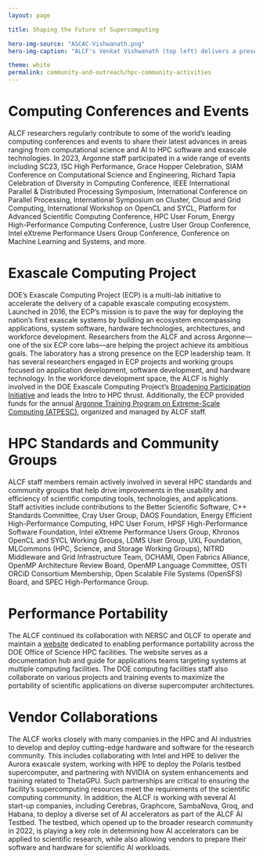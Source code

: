 ```yaml
---
layout: page

title: Shaping the Future of Supercomputing

hero-img-source: "ASCAC-Vishwanath.png"
hero-img-caption: "ALCF's Venkat Vishwanath (top left) delivers a presentation on the ALCF AI Testbed at DOE's Advanced Scientific Computing Advisory Committee (ASCAC) meeting."

theme: white
permalink: community-and-outreach/hpc-community-activities
---
```




# Computing Conferences and Events

ALCF researchers regularly contribute to some of the world’s leading computing conferences and events to share their latest advances in areas ranging from computational science and AI to HPC software and exascale technologies. In 2023, Argonne staff participated in a wide range of events including SC23, ISC High Performance, Grace Hopper Celebration, SIAM Conference on Computational Science and Engineering, Richard Tapia Celebration of Diversity in Computing Conference, IEEE International Parallel & Distributed Processing Symposium, International Conference on Parallel Processing, International Symposium on Cluster, Cloud and Grid Computing, International Workshop on OpenCL and SYCL, Platform for Advanced Scientific Computing Conference, HPC User Forum, Energy High-Performance Computing Conference, Lustre User Group Conference, Intel eXtreme Performance Users Group Conference, Conference on Machine Learning and Systems, and more.

# Exascale Computing Project

DOE’s Exascale Computing Project (ECP) is a multi-lab initiative to accelerate the delivery of a capable exascale computing ecosystem. Launched in 2016, the ECP’s mission is to pave the way for deploying the nation’s first exascale systems by building an ecosystem encompassing applications, system software, hardware technologies, architectures, and workforce development. Researchers from the ALCF and across Argonne—one of the six ECP core labs—are helping the project achieve its ambitious goals. The laboratory has a strong presence on the ECP leadership team. It has several researchers engaged in ECP projects and working groups focused on application development, software development, and hardware technology. In the workforce development space, the ALCF is highly involved in the DOE Exascale Computing Project’s [Broadening Participation Initiative](https://www.exascaleproject.org/hpc-workforce/) and leads the Intro to HPC thrust. Additionally, the ECP provided funds for the annual [Argonne Training Program on Extreme-Scale Computing (ATPESC)](https://extremecomputingtraining.anl.gov), organized and managed by ALCF staff.

# HPC Standards and Community Groups

ALCF staff members remain actively involved in several HPC standards and community groups that help drive improvements in the usability and efficiency of scientific computing tools, technologies, and applications. Staff activities include contributions to the Better Scientific Software, C++ Standards Committee, Cray User Group, DAOS Foundation, Energy Efficient High-Performance Computing, HPC User Forum, HPSF High-Performance Software Foundation, Intel eXtreme Performance Users Group, Khronos OpenCL and SYCL Working Groups, LDMS User Group, UXL Foundation, MLCommons (HPC, Science, and Storage Working Groups), NITRD Middleware and Grid Infrastructure Team, OCHAMI, Open Fabrics Alliance, OpenMP Architecture Review Board, OpenMP Language Committee, OSTI ORCiD Consortium Membership, Open Scalable File Systems (OpenSFS) Board, and SPEC High-Performance Group.

# Performance Portability

The ALCF continued its collaboration with NERSC and OLCF to operate and maintain a [website](https://performanceportability.org) dedicated to enabling performance portability across the DOE Office of Science HPC facilities. The website serves as a documentation hub and guide for applications teams targeting systems at multiple computing facilities. The DOE computing facilities staff also collaborate on various projects and training events to maximize the portability of scientific applications on diverse supercomputer architectures.

# Vendor Collaborations

The ALCF works closely with many companies in the HPC and AI industries to develop and deploy cutting-edge hardware and software for the research community. This includes collaborating with Intel and HPE to deliver the Aurora exascale system, working with HPE to deploy the Polaris testbed supercomputer, and partnering with NVIDIA on system enhancements and training related to ThetaGPU. Such partnerships are critical to ensuring the facility’s supercomputing resources meet the requirements of the scientific computing community. In addition, the ALCF is working with several AI start-up companies, including Cerebras, Graphcore, SambaNova, Groq, and Habana, to deploy a diverse set of AI accelerators as part of the ALCF AI Testbed. The testbed, which opened up to the broader research community in 2022, is playing a key role in determining how AI accelerators can be applied to scientific research, while also allowing vendors to prepare their software and hardware for scientific AI workloads.
